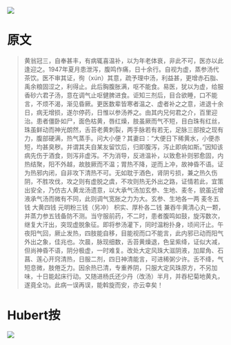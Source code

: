 ![](https://mmbiz.qpic.cn/mmbiz_jpg/KnkQiaUcAGWt9ib8QwaYtnEicAtq03ibUibaFc44hxeUwS03o6ZPN6JLhPaRgQNhwliaYicGyN6cCKKWS2OKClbeFrmicg/0?wx_fmt=jpeg)

# 原文
> 黄翁冠三，自奉甚丰，有病辄喜温补，以为年老体衰，非此不可，医亦以此逢迎之。1947年夏月患泄泻，腹鸣作痛，日十余行。自视为虚，蒸参汤代茶饮。医不审其证，徇（xún）其意，疏予理中汤，利益甚，更增赤石脂、禹余粮固涩之，利得止。此后胸腹胀满，呕不能食。易医，犹以为虚，给服香砂六君子汤，意在调气止呕健脾进食。讵知三剂后，目合欲睡，口不能言，不烦不渴，渐见昏厥。更医数辈皆寒者温之、虚者补之之意，进退十余日，病无增损，遂尔停药，日惟以参汤养之。由其内兄何君之介，百里迎治。患者僵卧如尸，面色枯黄，唇红燥，肢虽厥而气不短，目白珠有红丝，珠虽鲜动而神光朗然，舌苔老黄刺裂，两手脉若有若无，足脉三部按之现有力，腹部硬满，热气蒸手。问大小便？其妻曰：“大便日下稀黄水，小便赤短，均甚臭秽。并谓其夫自某友留饮后，归即腹泻，泻止即病如斯。”因知该病先伤于酒食，则泻非虚泻。不为消导，反进温补，以致愈补则邪愈固，内热结聚，阳不外越，故肢厥而不温；胃热不降，逆而上冲，故神昏不语。证为热邪内闭，自非攻下清热不可。无如耽于酒色，肾阴亏损，兼之热久伤阴，不胜攻伐，攻之则有虚脱之虞，不攻则热无外出之路，证情若此，宜策出安全，乃仿古人黄龙汤遗意，以大承气汤加玄参、生地、麦冬，貌虽近增液承气汤而微有不同，此则调气宽胀之力为大。玄参、生地各一两 麦冬五钱 大黄四钱 元明粉三钱（另冲） 枳实、厚朴各二钱 兼吞牛黄清心丸一颗，并蒸力参五钱备防不测。当守服前药，不二时，患者腹鸣如鼓，旋泻数次，继复大汗出，突现虚脱象征。即将参汤灌下，同时温粉扑身，顷间汗止。午夜阳气回，厥止发热，四肢能自移，目能视而口不能言，此内邪已动而阳气外出之象，佳兆也。次晨，脉现细数，舌苔黄燥退，色呈紫绛，证似大减，但尚神昏不语，阴分极虚，一时难复。改处大定风珠大滋阴液，加犀角、石菖、莲心开窍清热，日服二剂，四日神清能言，可进稀粥少许。舌不绛，气短息微，肢倦乏力。因余热已清，专重养阴，只服大定风珠原方，不另加味，十日能起床行动。又随进杨氏还少丹（改汤）半月，并吞杞菊地黄丸，遂竟全功。此病一误再误，能斡旋而安，亦云幸矣！

# Hubert按


![](https://upload-images.jianshu.io/upload_images/9738519-0aabc1e8a65f3ac5.png?imageMogr2/auto-orient/strip%7CimageView2/2/w/1240)